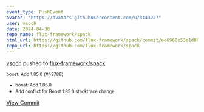 ```yaml
---
event_type: PushEvent
avatar: "https://avatars.githubusercontent.com/u/814322?"
user: vsoch
date: 2024-04-30
repo_name: flux-framework/spack
html_url: https://github.com/flux-framework/spack/commit/ee6960e53e1d86562cc85061f9e63b8ce7c124d7
repo_url: https://github.com/flux-framework/spack
---
```


<a href='https://github.com/vsoch' target='_blank'>vsoch</a> pushed to <a href='https://github.com/flux-framework/spack' target='_blank'>flux-framework/spack</a>

<small>boost: Add 1.85.0 (#43788)

* boost: Add 1.85.0
* Add conflict for Boost 1.85.0 stacktrace change</small>

<a href='https://github.com/flux-framework/spack/commit/ee6960e53e1d86562cc85061f9e63b8ce7c124d7' target='_blank'>View Commit</a>